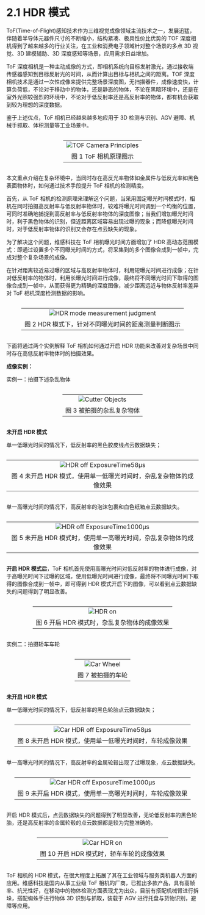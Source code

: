# 2.1 HDR 模式

ToF(Time-of-Flight)感知技术作为三维视觉成像领域主流技术之一，发展迅猛，伴随着半导体元器件尺寸的不断缩小，结构紧凑、极具性价比优势的 TOF 深度相机得到了越来越多的行业关注，在工业和消费电子领域针对整个场景的多点 3D 视觉、3D 建模辅助、3D 深度感知等场景，应用需求日益增加。

ToF 深度相机是一种主动成像的方式，即相机系统向目标发射激光，通过接收端传感器感知到目标反射光的时间，从而计算出目标与相机之间的距离。TOF 深度相机技术是通过一次性成像来提供完整场景深度图，无扫描器件，成像速度快，计算负荷低，不论对于移动中的物体，还是静态的物体，不论在黑暗环境中，还是在室外光照较强烈的环境中，不论对于低反射率还是高反射率的物体，都有机会获取到较为理想的深度数据。

鉴于上述优点，ToF 相机已经越来越多地应用于 3D 检测与识别、AGV 避障、机械手抓取、体积测量等工业场景中。

<div class="center">

|                                                           |
| :-------------------------------------------------------: |
| ![TOF Camera Principles](<pic/TOF Camera Principles.png>) |
|                   图 1 ToF 相机原理图示                   |

</div>

本文重点介绍在复杂环境中，当同时存在高反光率物体如金属件与低反光率如黑色表面物体时，如何通过技术手段提升 ToF 相机的检测精度。

首先，从 ToF 相机的检测原理来理解这个问题，当采用固定曝光时间模式时，相机在同时拍摄高反射率与低反射率物体时，较难将曝光时间调到一个均衡的位置，可同时准确地捕捉到高反射率与低反射率物体的深度图像；当我们增加曝光时间时，利于黑色物体的识别，但近距离区域容易出现过曝的现象；而降低曝光时间时，对于低反射率物体的识别又会存在点云缺失的现象。

为了解决这个问题，维感科技在 ToF 相机曝光时间方面增加了 HDR 高动态范围模式：即通过设置多个不同曝光时间的方式，将采集到的多个图像合成到一帧中，完成对整个复杂场景的成像。

在针对距离较近易过曝的区域与高反射率物体时，利用短曝光时间进行成像；在针对低反射率的物体时，利用长曝光时间进行成像，最终将不同曝光时间下取得的图像合成到一帧中，从而获得更为精确的深度图像，减少距离远近与物体反射率差异对 ToF 相机深度检测数据的影响。

<div class="center">

|                                                                           |
| :-----------------------------------------------------------------------: |
| ![HDR mode measurement judgment](<pic/HDR mode measurement judgment.png>) |
|            图 2 HDR 模式下，针对不同曝光时间的距离测量判断图示            |

</div>

下面将通过两个实例解释 ToF 相机如何通过开启 HDR 功能来改善对复杂场景中同时存在高低反射率物体时的拍摄效果。

**成像实例：**

实例一：拍摄下述杂乱物体

<div class="center">

|                                             |
| :-----------------------------------------: |
| ![Cutter Objects](<pic/Cutter Objects.png>) |
|          图 3 被拍摄的杂乱复杂物体          |

</div>

**未开启 HDR 模式**

单一低曝光时间的情况下，低反射率的黑色胶皮线点云数据缺失；

<div class="center">

|                                                                    |
| :----------------------------------------------------------------: |
|  ![HDR off ExposureTime58μs](<pic/HDR off ExposureTime58μs.png>)   |
| 图 4 未开启 HDR 模式，使用单一低曝光时间时，杂乱复杂物体的成像效果 |

</div>

单一高曝光时间的情况下，高反射率的泡沫包裹和白色纸箱点云数据缺失。

<div class="center">

|                                                                     |
| :-----------------------------------------------------------------: |
| ![HDR off ExposureTime1000μs](<pic/HDR off ExposureTime1000μs.png>) |
| 图 5 未开启 HDR 模式时，使用单一高曝光时间，杂乱复杂物体的成像效果  |

</div>

**开启 HDR 模式后**，ToF 相机首先使用高曝光时间对低反射率的物体进行成像，对于高曝光时间下过曝的区域，使用低曝光时间进行成像，最终将不同曝光时间下取得的图像合成到一帧中，即可得到 HDR 模式开启下的图像，可以看到点云数据缺失的问题得到了明显改善。

<div class="center">

|                                              |
| :------------------------------------------: |
|         ![HDR on](<pic/HDR on.png>)          |
| 图 6 开启 HDR 模式时，杂乱复杂物体的成像效果 |

</div>

实例二：拍摄轿车车轮

<div class="center">

|                                   |
| :-------------------------------: |
| ![Car Wheel](<pic/Car Wheel.png>) |
|         图 7 被拍摄的车轮         |

</div>

**未开启 HDR 模式**

单一低曝光时间的情况下，低反射率的黑色轮胎点云数据缺失；

<div class="center">

|                                                                           |
| :-----------------------------------------------------------------------: |
| ![ Car HDR off ExposureTime58μs ](<pic/Car HDR off ExposureTime58μs.png>) |
|         图 8 未开启 HDR 模式，使用单一低曝光时间时，车轮成像效果          |

</div>

单一高曝光时间的情况下，高反射率的金属轮毂出现了过曝现象，点云数据缺失。

<div class="center">

|                                                                             |
| :-------------------------------------------------------------------------: |
| ![Car HDR off ExposureTime1000μs](<pic/Car HDR off ExposureTime1000μs.png>) |
|          图 9 未开启 HDR 模式，使用单一高曝光时间时，车轮成像效果           |

</div>

开启 HDR 模式后，点云数据缺失的问题得到了明显改善，无论低反射率的黑色轮胎，还是高反射率的金属轮毂的点云数据都是较为完整准确的。

<div class="center">

|                                           |
| :---------------------------------------: |
|    ![Car HDR on](<pic/Car HDR on.png>)    |
| 图 10 开启 HDR 模式时，轿车车轮的成像效果 |

</div>

ToF 相机的 HDR 模式，在很大程度上拓展了其在工业领域与服务类机器人方面的应用。维感科技是国内从事工业级 ToF 相机的厂商，已推出多款产品，具有高帧率、抗光性好，在移动中的物体检测方面表现尤为出众，目前有搭配机械臂进行拆垛，搭配蜘蛛手进行物体 3D 识别与抓取，装载于 AGV 进行托盘与货物识别，避障等应用。

<style>
.center
{
  width: auto;
  display: table;
  margin-left: auto;
  margin-right: auto;
}
</style>
